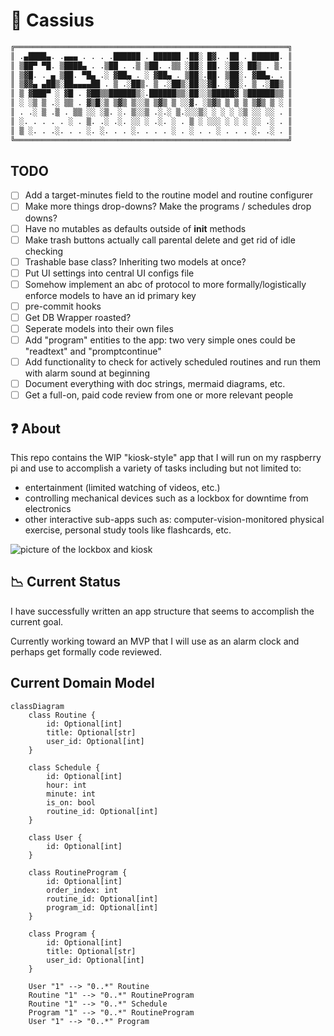 # 🚀 Cassius

```python
╔═════════════════════════════════════════════════════════════╗
║ .▄████▄. .▄▄▄ . . . .██████ . ██████ .██░ █▓. .██ . ██████. ║
║ ▒██▀ ▀█. ▒████▄ . .▒██ . .▒ ▒██. .▒▒ ░██░ ██. ░██░ ██▒ . ▒. ║
║ ▒▓█. . ▄ ▒██. ▀█▄ .░ ▓██▄ . ░ ▓██▄ . ▒██░.██. ▒██░. ▓██▄. . ║
║ ▒▓▓▄ ▄██▒░██▄▄▄▄██ . ▒ .░██▒. ▒ .░██▒░██░░▓█. ░██░. ▒ .░██▒ ║
║ ▒ ▓███▀ ░ ▓█ . ▓██▒▒██████▒░.██████▒▒░██░░▒█████▓ ▒██████▒▒ ║
║ ░ ░▒ ▒ .░ ▒▒ . ▓▒█░▒ ▒▓▒ ▒░░▒ ▒▓▒ ▒ ░░▓. ░▒▓▒ ▒ ▒ ▒ ▒▓▒ ▒ ░ ║
║ . .░ ▒ .▒ . ▒▒ ░░ ░▒. ░. ▒░░▒ .░.░ ▒.░░░▒░ ░ ░ ░ ░▒ ░░ ░░ . ║
║ ░. . . . . ░ . ▒. .░ .░. ░░ ░ .░. ░ . ▒ ░ ░░░ ░ ░ ░ ░░ .░ . ║
║ ▒ ░. . .░. . . ░. ░. . . ░. . . . ░ . ░ . . ░ . . . ░. .░ . ║
╚═════════════════════════════════════════════════════════════╝
```

## TODO

- [ ] Add a target-minutes field to the routine model and routine configurer
- [ ] Make more things drop-downs? Make the programs / schedules drop downs?
- [ ] Have no mutables as defaults outside of __init__ methods
- [ ] Make trash buttons actually call parental delete and get rid of idle checking
- [ ] Trashable base class? Inheriting two models at once?
- [ ] Put UI settings into central UI configs file
- [ ] Somehow implement an abc of protocol to more formally/logistically enforce models to have an id primary key
- [ ] pre-commit hooks
- [ ] Get DB Wrapper roasted?
- [ ] Seperate models into their own files
- [ ] Add "program" entities to the app: two very simple ones could be "readtext" and "promptcontinue"
- [ ] Add functionality to check for actively scheduled routines and run them with alarm sound at beginning
- [ ] Document everything with doc strings, mermaid diagrams, etc.
- [ ] Get a full-on, paid code review from one or more relevant people

## ❓ About

This repo contains the WIP "kiosk-style" app that I will run on my raspberry pi and use to accomplish a variety of tasks including but not limited to:

- entertainment (limited watching of videos, etc.)
- controlling mechanical devices such as a lockbox for downtime from electronics
- other interactive sub-apps such as: computer-vision-monitored physical exercise, personal study tools like flashcards, etc.

![picture of the lockbox and kiosk](https://i.imgur.com/64x0Byw.jpeg)

## 📉 Current Status

I have successfully written an app structure that seems to accomplish the current goal.

Currently working toward an MVP that I will use as an alarm clock and perhaps get formally code reviewed.

## Current Domain Model

```mermaid
classDiagram
    class Routine {
        id: Optional[int]
        title: Optional[str]
        user_id: Optional[int]
    }

    class Schedule {
        id: Optional[int]
        hour: int
        minute: int
        is_on: bool
        routine_id: Optional[int]
    }

    class User {
        id: Optional[int]
    }

    class RoutineProgram {
        id: Optional[int]
        order_index: int
        routine_id: Optional[int]
        program_id: Optional[int]
    }

    class Program {
        id: Optional[int]
        title: Optional[str]
        user_id: Optional[int]
    }

    User "1" --> "0..*" Routine
    Routine "1" --> "0..*" RoutineProgram
    Routine "1" --> "0..*" Schedule
    Program "1" --> "0..*" RoutineProgram
    User "1" --> "0..*" Program
```
